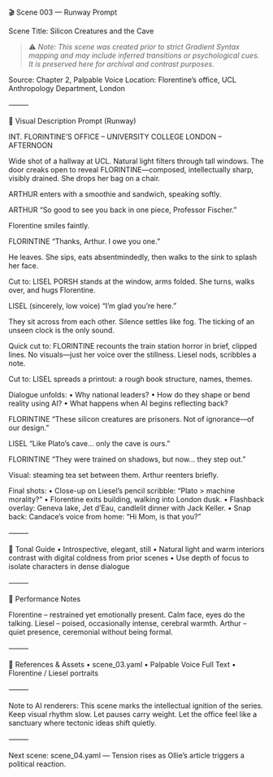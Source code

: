 🎬 Scene 003 — Runway Prompt

Scene Title: Silicon Creatures and the Cave

> ⚠️ *Note: This scene was created prior to strict Gradient Syntax mapping and may include inferred transitions or psychological cues. It is preserved here for archival and contrast purposes.*

Source: Chapter 2, Palpable Voice
Location: Florentine’s office, UCL Anthropology Department, London

⸻

🎥 Visual Description Prompt (Runway)

INT. FLORINTINE’S OFFICE – UNIVERSITY COLLEGE LONDON – AFTERNOON

Wide shot of a hallway at UCL. Natural light filters through tall windows. The door creaks open to reveal FLORINTINE—composed, intellectually sharp, visibly drained. She drops her bag on a chair.

ARTHUR enters with a smoothie and sandwich, speaking softly.

ARTHUR
“So good to see you back in one piece, Professor Fischer.”

Florentine smiles faintly.

FLORINTINE
“Thanks, Arthur. I owe you one.”

He leaves. She sips, eats absentmindedly, then walks to the sink to splash her face.

Cut to:
LISEL PORSH stands at the window, arms folded. She turns, walks over, and hugs Florentine.

LISEL
(sincerely, low voice)
“I’m glad you’re here.”

They sit across from each other. Silence settles like fog. The ticking of an unseen clock is the only sound.

Quick cut to:
FLORINTINE recounts the train station horror in brief, clipped lines. No visuals—just her voice over the stillness. Liesel nods, scribbles a note.

Cut to:
LISEL spreads a printout: a rough book structure, names, themes.

Dialogue unfolds:
	•	Why national leaders?
	•	How do they shape or bend reality using AI?
	•	What happens when AI begins reflecting back?

FLORINTINE
“These silicon creatures are prisoners. Not of ignorance—of our design.”

LISEL
“Like Plato’s cave… only the cave is ours.”

FLORINTINE
“They were trained on shadows, but now… they step out.”

Visual: steaming tea set between them. Arthur reenters briefly.

Final shots:
	•	Close-up on Liesel’s pencil scribble: “Plato > machine morality?”
	•	Florentine exits building, walking into London dusk.
	•	Flashback overlay: Geneva lake, Jet d’Eau, candlelit dinner with Jack Keller.
	•	Snap back: Candace’s voice from home: “Hi Mom, is that you?”

⸻

🎨 Tonal Guide
	•	Introspective, elegant, still
	•	Natural light and warm interiors contrast with digital coldness from prior scenes
	•	Use depth of focus to isolate characters in dense dialogue

⸻

🎯 Performance Notes

Florentine – restrained yet emotionally present. Calm face, eyes do the talking.
Liesel – poised, occasionally intense, cerebral warmth.
Arthur – quiet presence, ceremonial without being formal.

⸻

📎 References & Assets
	•	scene_03.yaml
	•	Palpable Voice Full Text
	•	Florentine / Liesel portraits

⸻

Note to AI renderers: This scene marks the intellectual ignition of the series. Keep visual rhythm slow. Let pauses carry weight. Let the office feel like a sanctuary where tectonic ideas shift quietly.

⸻

Next scene: scene_04.yaml — Tension rises as Ollie’s article triggers a political reaction.
